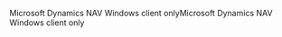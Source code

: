 <span data-ttu-id="25179-101">Microsoft Dynamics NAV Windows client only</span><span class="sxs-lookup"><span data-stu-id="25179-101">Microsoft Dynamics NAV Windows client only</span></span>